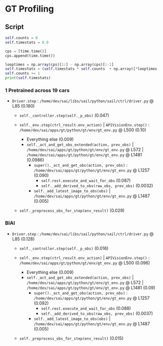 # GT Profiling

## Script

```py
self.counts = 0
self.timestats = 0.0

cps = [time.time()]
cps.append(time.time())

looptimes = np.array(cps)[1:] - np.array(cps)[:-1]
self.timestats = (self.timestats * self.counts  + np.array([*looptimes, looptimes.sum()])) / (self.counts + 1)
self.counts += 1
print(self.timestats)

```

### 1 Pretrained across 19 cars

- `Driver.step` : `/home/dev/sai/libs/sail/python/sail/ctrl/driver.py` @ L85 (0.180)
  - `self._controller.step(self._p_obs)` (0.047)
  - `self._env.step(ctrl_result.env_action)` | `APIVisionEnv.step()` : `/home/dev/sai/apps/gt/python/gt/env/gt_env.py` @ L500 (0.10)
    - Everything else (0.009)
    - `self._act_and_get_obs_extended(action, prev_obs)` | `/home/dev/sai/apps/gt/python/gt/env/gt_env.py` @ L572 | `/home/dev/sai/apps/gt/python/gt/env/gt_env.py` @ L1481 (0.0986)
      - `super()._act_and_get_obs(action, prev_obs)` : `/home/dev/sai/apps/gt/python/gt/env/gt_env.py` @ L1257 (0.090)
        - `self.rest.execute_and_wait_for_obs` (0.087)
        - `self._add_derived_to_obs(raw_obs, prev_obs)` (0.0032)
      - `self._add_latest_image_to_obs(obs)` | `/home/dev/sai/apps/gt/python/gt/env/gt_env.py` @ L1487 (0.005)
    
  - `self._preprocess_obs_for_step(env_result)` (0.029)

### BIAI

- `Driver.step` : `/home/dev/sai/libs/sail/python/sail/ctrl/driver.py` @ L85 (0.128)
  - `self._controller.step(self._p_obs)` (0.016)
  - `self._env.step(ctrl_result.env_action)` | `APIVisionEnv.step()` : `/home/dev/sai/apps/gt/python/gt/env/gt_env.py` @ L500 (0.096)
    - Everything else (0.009)
    - `self._act_and_get_obs_extended(action, prev_obs)` | `/home/dev/sai/apps/gt/python/gt/env/gt_env.py` @ L572 | `/home/dev/sai/apps/gt/python/gt/env/gt_env.py` @ L1481 (0.09)
      - `super()._act_and_get_obs(action, prev_obs)` : `/home/dev/sai/apps/gt/python/gt/env/gt_env.py` @ L1257 (0.092)
        - `self.rest.execute_and_wait_for_obs` (0.088)
        - `self._add_derived_to_obs(raw_obs, prev_obs)` (0.0037)
      - `self._add_latest_image_to_obs(obs)` | `/home/dev/sai/apps/gt/python/gt/env/gt_env.py` @ L1487 (0.005)
    
  - `self._preprocess_obs_for_step(env_result)` (0.015)